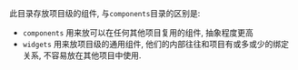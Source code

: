 此目录存放项目级的组件, 与`components`目录的区别是:
- `components` 用来放可以在任何其他项目复用的组件, 抽象程度更高
- `widgets` 用来放项目级的通用组件, 他们的内部往往和项目有或多或少的绑定关系, 不容易放在其他项目中使用.
